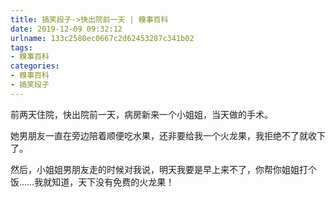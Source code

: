 ```yaml
---
title: 搞笑段子->快出院前一天 | 糗事百科
date: 2019-12-09 09:32:12
urlname: 133c2580ec0667c2d62453287c341b02
tags: 
- 糗事百科
categories:
- 糗事百科
- 搞笑段子
---
```

前两天住院，快出院前一天，病房新来一个小姐姐，当天做的手术。

她男朋友一直在旁边陪着顺便吃水果，还非要给我一个火龙果，我拒绝不了就收下了。

然后，小姐姐男朋友走的时候对我说，明天我要是早上来不了，你帮你姐姐打个饭……我就知道，天下没有免费的火龙果！


